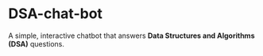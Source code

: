 # DSA-chat-bot
A simple, interactive chatbot that answers **Data Structures and Algorithms (DSA)** questions.
